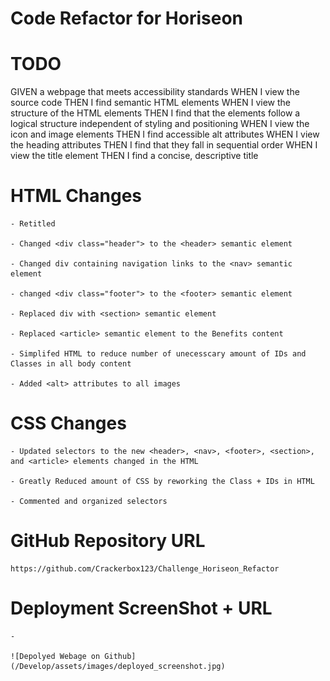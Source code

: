 # Code Refactor for Horiseon

# TODO

GIVEN a webpage that meets accessibility standards
WHEN I view the source code
THEN I find semantic HTML elements
WHEN I view the structure of the HTML elements
THEN I find that the elements follow a logical structure independent of styling and positioning
WHEN I view the icon and image elements
THEN I find accessible alt attributes
WHEN I view the heading attributes
THEN I find that they fall in sequential order
WHEN I view the title element
THEN I find a concise, descriptive title


# HTML Changes

    - Retitled

    - Changed <div class="header"> to the <header> semantic element

    - Changed div containing navigation links to the <nav> semantic element

    - changed <div class="footer"> to the <footer> semantic element

    - Replaced div with <section> semantic element

    - Replaced <article> semantic element to the Benefits content

    - Simplifed HTML to reduce number of unecesscary amount of IDs and Classes in all body content

    - Added <alt> attributes to all images 



# CSS Changes

    - Updated selectors to the new <header>, <nav>, <footer>, <section>, and <article> elements changed in the HTML

    - Greatly Reduced amount of CSS by reworking the Class + IDs in HTML

    - Commented and organized selectors

# GitHub Repository URL


    https://github.com/Crackerbox123/Challenge_Horiseon_Refactor


# Deployment ScreenShot + URL

    - 

    ![Depolyed Webage on Github](/Develop/assets/images/deployed_screenshot.jpg)









    
